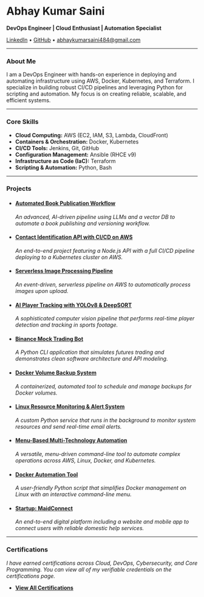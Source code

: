 # Abhay Kumar Saini

**DevOps Engineer | Cloud Enthusiast | Automation Specialist**

[LinkedIn](https://linkedin.com/in/abhay-kumar-saini-571891264) • [GitHub](https://github.com/githubabhay2003) • <abhaykumarsaini484@gmail.com>

---

### About Me

I am a DevOps Engineer with hands-on experience in deploying and automating infrastructure using AWS, Docker, Kubernetes, and Terraform. I specialize in building robust CI/CD pipelines and leveraging Python for scripting and automation. My focus is on creating reliable, scalable, and efficient systems.

---

### Core Skills

* **Cloud Computing:** AWS (EC2, IAM, S3, Lambda, CloudFront)
* **Containers & Orchestration:** Docker, Kubernetes
* **CI/CD Tools:** Jenkins, Git, GitHub
* **Configuration Management:** Ansible (RHCE v9)
* **Infrastructure as Code (IaC):** Terraform
* **Scripting & Automation:** Python, Bash

---
### Projects

* #### [Automated Book Publication Workflow](./book-pipeline-project.md)
  *An advanced, AI-driven pipeline using LLMs and a vector DB to automate a book publishing and versioning workflow.*

* #### [Contact Identification API with CI/CD on AWS](./contact-api-project.md)
  *An end-to-end project featuring a Node.js API with a full CI/CD pipeline deploying to a Kubernetes cluster on AWS.*

* #### [Serverless Image Processing Pipeline](./serverless-project.md)
  *An event-driven, serverless pipeline on AWS to automatically process images upon upload.*

* #### [AI Player Tracking with YOLOv8 & DeepSORT](./player-tracking-project.md)
  *A sophisticated computer vision pipeline that performs real-time player detection and tracking in sports footage.*

* #### [Binance Mock Trading Bot](./trading-bot-project.md)
  *A Python CLI application that simulates futures trading and demonstrates clean software architecture and API modeling.*

* #### [Docker Volume Backup System](./docker-backup-project.md)
  *A containerized, automated tool to schedule and manage backups for Docker volumes.*

* #### [Linux Resource Monitoring & Alert System](./lrmas-project.md)
  *A custom Python service that runs in the background to monitor system resources and send real-time email alerts.*

* #### [Menu-Based Multi-Technology Automation](./menu-project.md)
  *A versatile, menu-driven command-line tool to automate complex operations across AWS, Linux, Docker, and Kubernetes.*

* #### [Docker Automation Tool](./docker-automation-project.md)
  *A user-friendly Python script that simplifies Docker management on Linux with an interactive command-line menu.*

* #### [Startup: MaidConnect](./maidconnect-project.md)
  *An end-to-end digital platform including a website and mobile app to connect users with reliable domestic help services.*
---

### Certifications

*I have earned certifications across Cloud, DevOps, Cybersecurity, and Core Programming. You can view all of my verifiable credentials on the certifications page.*

* **[View All Certifications](./certifications.md)**
